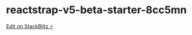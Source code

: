 # reactstrap-v5-beta-starter-8cc5mn

[Edit on StackBlitz ⚡️](https://stackblitz.com/edit/reactstrap-v5-beta-starter-8cc5mn)